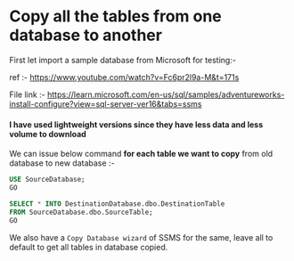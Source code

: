 # Copy all the tables from one database to another

First let import a sample database from Microsoft for testing:-

ref :- https://www.youtube.com/watch?v=Fc6pr2l9a-M&t=171s

File link :- https://learn.microsoft.com/en-us/sql/samples/adventureworks-install-configure?view=sql-server-ver16&tabs=ssms

#### I have used lightweight versions since they have less data and less volume to download

We can issue below command **for each table we want to copy** from old database to new database :-

```sql
USE SourceDatabase; 
GO

SELECT * INTO DestinationDatabase.dbo.DestinationTable 
FROM SourceDatabase.dbo.SourceTable; 
GO
```

We also have a `Copy Database wizard` of SSMS for the same, leave all to default to get all tables in database copied.
